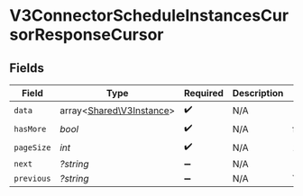 # V3ConnectorScheduleInstancesCursorResponseCursor


## Fields

| Field                                                         | Type                                                          | Required                                                      | Description                                                   | Example                                                       |
| ------------------------------------------------------------- | ------------------------------------------------------------- | ------------------------------------------------------------- | ------------------------------------------------------------- | ------------------------------------------------------------- |
| `data`                                                        | array<[Shared\V3Instance](../../Models/Shared/V3Instance.md)> | :heavy_check_mark:                                            | N/A                                                           |                                                               |
| `hasMore`                                                     | *bool*                                                        | :heavy_check_mark:                                            | N/A                                                           | false                                                         |
| `pageSize`                                                    | *int*                                                         | :heavy_check_mark:                                            | N/A                                                           | 15                                                            |
| `next`                                                        | *?string*                                                     | :heavy_minus_sign:                                            | N/A                                                           |                                                               |
| `previous`                                                    | *?string*                                                     | :heavy_minus_sign:                                            | N/A                                                           | YXVsdCBhbmQgYSBtYXhpbXVtIG1heF9yZXN1bHRzLol=                  |